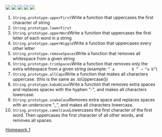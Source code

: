 ![](https://img.shields.io/github/issues/noltron000/library-challenge.svg)
![](https://img.shields.io/github/forks/noltron000/library-challenge.svg)
![](https://img.shields.io/github/stars/noltron000/library-challenge.svg)
![](https://img.shields.io/github/license/noltron000/library-challenge.svg)
![](https://img.shields.io/twitter/url/https/github.com%2Fnoltron000%2Flibrary-challenge.svg)

1. `String.prototype.upperFirst`Write a function that uppercases the first character of string
1. `String.prototype.lowerFirst` 
1. `String.prototype.upperWord`Write a function that uppercases the first letter of each word in a string
1. `String.prototype.upperWiggle`Write a function that uppercases every other letter
1. `String.prototype.removeSpaces`Write a function that removes all whitespace from a given string
1. `String.prototype.trimSpaces`Write a function that removes only the extra whitespace from a given string (example: `“ a        b ” → “a b”`)
1. `String.prototype.allCaps`Write a function that makes all characters uppercase. (this is the same as .toUppercase())
1. `String.prototype.kababCase`Write a function that removes extra spaces and replaces spaces with the hyphen "-", and makes all characters lowercase.
1. `String.prototype.snakeCase`Removes extra space and replaces spaces with an underscore "_", and makes all characters lowercase.
1. `String.prototype.camelCase`Lowercases the first character of the first word. Then uppercases the first character of all other words, and removes all spaces.

[Homework 1](https://github.com/Make-School-Courses/FEW-2.1-Writing-JavaScript-Libraries/blob/master/Assignments/assignment-1-string-lib.md)

